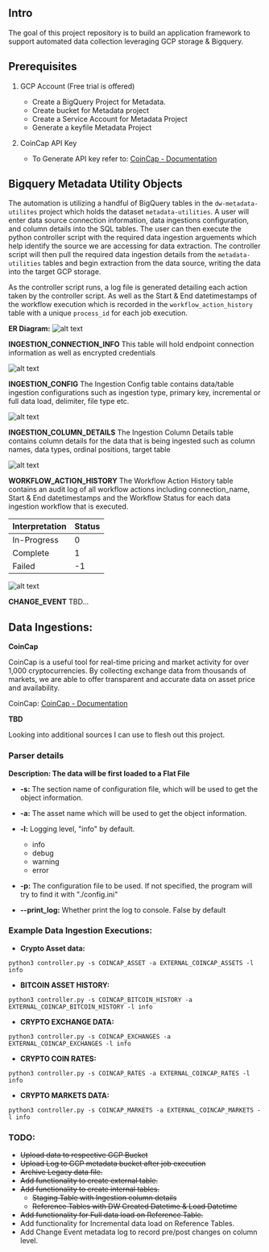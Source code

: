 ## Intro
The goal of this project repository is to build an application framework to support automated data collection leveraging GCP storage & Bigquery.

## Prerequisites

1. GCP Account (Free trial is offered)
    * Create a BigQuery Project for Metadata.
    * Create bucket for Metadata project
    * Create a Service Account for Metadata Project
    * Generate a keyfile Metadata Project

2. CoinCap API Key
    * To Generate API key refer to: <a href="https://docs.coincap.io/#intro" target="_blank">CoinCap - Documentation</a> 


## Bigquery Metadata Utility Objects

The automation is utilizing a handful of BigQuery tables in the `dw-metadata-utilites` project which holds the dataset `metadata-utilities`.
A user will enter data source connection information, data ingestions configuration, and column details into the SQL tables. The user can then execute the 
python controller script with the required data ingestion arguements which help identify the source we are accessing for data extraction. The controller 
script will then pull the required data ingestion details from the `metadata-utilities` tables and begin extraction from the data source, writing 
the data into the target GCP storage.

As the controller script runs, a log file is generated detailing each action taken by the controller script. As well as the Start & End datetimestamps of the workflow 
execution which is recorded in the `workflow_action_history` table with a unique `process_id` for each job execution.

**ER Diagram:**
![alt text](metadata_utilities.png)


**INGESTION_CONNECTION_INFO**
This table will hold endpoint connection information as well as encrypted credentials

![alt text](connection_info.png)

**INGESTION_CONFIG** 
The Ingestion Config table contains data/table ingestion configurations such as ingestion type, primary key, incremental or full data load, delimiter, file type etc.

![alt text](ingestion_config.png)

**INGESTION_COLUMN_DETAILS**
The Ingestion Column Details table contains column details for the data that is being ingested such as column names, data types, ordinal positions, target table

![alt text](ingestion_column_details.png)

**WORKFLOW_ACTION_HISTORY**
The Workflow Action History table contains an audit log of all workflow actions including connection_name, Start & End datetimestamps and the Workflow Status for each data 
ingestion workflow that is executed.

| Interpretation | Status |
|----------------|--------|
| In-Progress    | 0      |
| Complete       | 1      |
| Failed         | -1     |


![alt text](workflow_action_history.png)

**CHANGE_EVENT**
TBD...

## Data Ingestions: 

**CoinCap**

CoinCap is a useful tool for real-time pricing and market activity for over 1,000 cryptocurrencies. By collecting exchange data from thousands of markets, we are able to offer
transparent and accurate data on asset price and availability. 

CoinCap: <a href="https://docs.coincap.io/#intro" target="_blank">CoinCap - Documentation</a>

**TBD**

Looking into additional sources I can use to flesh out this project. 


### Parser details

**Description: The data will be first loaded to a Flat File**

* **-s:** The section name of configuration file, which will be used to get the object information.

* **-a:** The asset name which will be used to get the object information.

* **-l:** Logging level, "info" by default.
    * info
    * debug
    * warning
    * error

* **-p:** The configuration file to be used. If not specified, the program will try to find it with "./config.ini"

* **--print_log:** Whether print the log to console. False by default


### Example Data Ingestion Executions:

* **Crypto Asset data:** 
``` 
python3 controller.py -s COINCAP_ASSET -a EXTERNAL_COINCAP_ASSETS -l info 
```


* **BITCOIN ASSET HISTORY:** 
```
python3 controller.py -s COINCAP_BITCOIN_HISTORY -a EXTERNAL_COINCAP_BITCOIN_HISTORY -l info
```

* **CRYPTO EXCHANGE DATA:** 
```
python3 controller.py -s COINCAP_EXCHANGES -a EXTERNAL_COINCAP_EXCHANGES -l info
```

* **CRYPTO COIN RATES:** 
```
python3 controller.py -s COINCAP_RATES -a EXTERNAL_COINCAP_RATES -l info
```

* **CRYPTO MARKETS DATA:** 
```
python3 controller.py -s COINCAP_MARKETS -a EXTERNAL_COINCAP_MARKETS -l info
```

### TODO: 
* ~~Upload data to respective GCP Bucket~~ 
* ~~Upload Log to GCP metadata bucket after job execution~~
* ~~Archive Legacy data file.~~
* ~~Add functionality to create external table.~~
* ~~Add functionality to create internal tables.~~
    * ~~Staging Table with Ingestion column details~~ 
    * ~~Reference Tables with DW Created Datetime & Load Datetime~~
* ~~Add functionality for Full data load on Reference Table.~~
* Add functionality for Incremental data load on Reference Tables.
* Add Change Event metadata log to record pre/post changes on column level.

